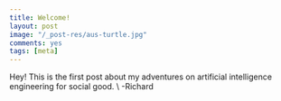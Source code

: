 ```yaml
---
title: Welcome!
layout: post
image: "/_post-res/aus-turtle.jpg"
comments: yes
tags: [meta]
---
```


Hey! This is the first post about my adventures on artificial intelligence engineering for social good. 
\\
-Richard
